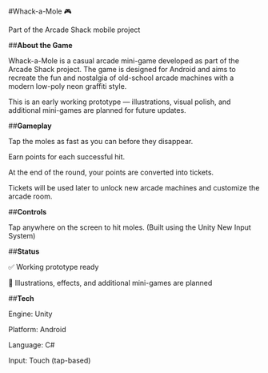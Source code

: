 #Whack-a-Mole 🎮

Part of the Arcade Shack mobile project

##**About the Game**

Whack-a-Mole is a casual arcade mini-game developed as part of the Arcade Shack project.
The game is designed for Android and aims to recreate the fun and nostalgia of old-school arcade machines with a modern low-poly neon graffiti style.

This is an early working prototype — illustrations, visual polish, and additional mini-games are planned for future updates.

##**Gameplay**

Tap the moles as fast as you can before they disappear.

Earn points for each successful hit.

At the end of the round, your points are converted into tickets.

Tickets will be used later to unlock new arcade machines and customize the arcade room.

##**Controls**

Tap anywhere on the screen to hit moles.
(Built using the Unity New Input System)


##**Status**

✅ Working prototype ready

🚧 Illustrations, effects, and additional mini-games are planned

##**Tech**

Engine: Unity

Platform: Android

Language: C#

Input: Touch (tap-based)
